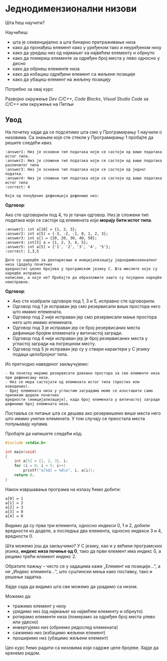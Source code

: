 # Једнодимензионални низови

Шта ћеш научити?

Научићеш:

- шта је секвенцијално а шта бинарно претраживање низа
- како да пронађеш елемент како у уређеном тако и неуређеном низу
- како да уредиш низ од најмањег ка највећем елементу и обрнуто
- како да помериш елементе за одређен број места у лево односно у десно
- како да обрнеш елементе низа
- како да избациш одређени елемент са жељене позиције
- како да убациш елемент на жељену позицију

Потребно за овај курс

Развојно окружење *Dev C/C++*, *Code Blocks*, *Visual Studio Code* sa *C/C++* или окружење на Петљи

## Увод

На почетку хајде да се подсетимо шта смо у Програмирању 1 научили о низовима. Са знањем које
сте стекли у Програмирању 1 пробајте да решите следећи квиз.

```{mchoice}
:answer1: Низ је основни тип података који се састоји од више података истог типа.
:answer2: Низ је сложени тип података који се састоји од више података различитог типа
:answer3: Низ је основни тип података који се састоји од једног податка.
:answer4: Низ је сложени тип података који се састоји од више података истог типа
:correct: 4

Која од понуђених дефиниција дефинише низ:
```

**Одговор**:

Ако сте одговорили под 4, то је тачан одговор. Низ је сложени тип података који се састоји
од елемената који **морају бити истог типа**.

```{mchoice}
:answer1: int a[10] = {1, 2, 3};
:answer2: int a[5] = {-3, -2, -1, 0, 1, 2, 3};
:answer3: int a[] = {10, 20, 30, 40, 50};
:answer4: int[5] a = {1, 2, 3, 4, 5};
:answer5: int a[5] = {'1', '2', '3', '4', '5'};
:correct: 1,3,5

Дате су наредбе за декларисање и иницијализацију једнодимензионалног низа (доделу почетних
вредности) целих бројева у програмском језику C. Шта мислите које су наредбе исправно
написане, а које не? Пробајте да образложите зашто су поједине наредбе неисправне. 
```

**Одговор**:

- Ако сте изабрали одговоре под 1, 3 и 5, исправно сте одговорили. 
- Одговор под 1 је исправан јер смо резервисали више простора него што имамо елемената. 
- Одговор под 2 није исправан јер смо резервисали мање простора него што имамо елемената. 
- Одговор под 3 је исправан јер се број резервисаних места дефинише бројем елемената у витичастој загради.
- Одговор под 4 није исправан јер је број резервисаних места у угластој загради на погрешном месту. 
- Одговор под 5 је исправан јер су у ствари карактери у С језику подаци целобројног типа.

Из претходно наведеног закључујемо:

```{infonote}
- На почетку морамо резервисати довољно простора за све елементе низа при дефинисању низа.
- Низ се мора састојати од елемената истог типа (простих или изведених).
- Број елемената низа у угластим заградама може се изоставити само приликом доделе почетних
вредности (иницијализације), када број елемената у витичастој загради дефинише број елемената низа.
```

Поставља се питање шта се дешава ако резервишемо више места него што имамо унетих елемената.
У том случају се преостала места попуњавају нулама.

Пробајте да напишете следећи кôд:

```c
#include <stdio.h> 

int main(void)
{
    int a[5] = {1, 2, 3}, i;
    for (i = 0; i < 5; i++)
        printf("a[%d] = %d\n", i, a[i]);
    return 0;
}
```

Након извршавања програма на излазу ћемо добити:

```text
a[0] = 1
a[1] = 2
a[2] = 3
a[3] = 0
a[4] = 0
```

Видимо да су прва три елемента, односно индекси 0, 1 и 2, добили вредности из доделе,
а последња два елемента, односно индекси 3 и 4,  вредности 0.

Шта можемо још да закључимо? У С језику, као и у већини програмских језика, **индекс
низа почиње од 0**, тако да први елемент има индекс 0, а рецимо трећи елемент индекс 2.

Обратите пажњу – често се у задацима каже „Елемент на позицији…“, а не „Индекс елемента…“,
што суштински мења како поставку, тако и решење задатка.

Хајде сада да видимо шта све можемо да урадимо са низом.

Можемо да:

- тражимо елемент у низу
- уредимо низ (од најмањег ка највећем елементу и обрнуто)
- ротирамо елементе низа (померамо за одређен број места улево или удесно)
- инвертујемо низ (обрнемо редослед елемената)
- сажмемо низ (избацимо жељени елемент)
- проширимо низ (убацимо жељени елемент)

Цео курс ћемо радити са низовима који садрже целе бројеве. Хајде да кренемо редом.
